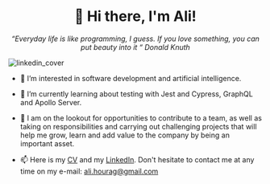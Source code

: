 <div align="center">
  <h1>👋 Hi there, I'm Ali!</h1>
  <em>“Everyday life is like programming, I guess. If you love something, you can put beauty into it “ Donald Knuth</em>
</div>

![linkedin_cover](https://github.com/ali-hourag/ali-hourag/assets/131694498/e5745a83-a3f2-4dbf-a3fe-8012eac9e722)


- 👀 I’m interested in software development and artificial intelligence.
- 🌱 I’m currently learning about testing with Jest and Cypress, GraphQL and Apollo Server.
- 💞️ I am on the lookout for opportunities to contribute to a team, as well as taking on responsibilities and carrying out challenging projects that will help me grow, learn and add value to the company by being an important asset.

- 📫 Here is my <a href="https://www.linkedin.com/posts/ali-hourag_cvalifullstack-activity-7116346951893213184-bP2M?utm_source=share&utm_medium=member_desktop">CV</a> and my <a href="https://www.linkedin.com/in/ali-hourag/">LinkedIn</a>. Don't hesitate to contact me at any time on my e-mail: ali.hourag@gmail.com
<!---
ali-hourag/ali-hourag is a ✨ special ✨ repository because its `README.md` (this file) appears on your GitHub profile.
You can click the Preview link to take a look at your changes.
--->
